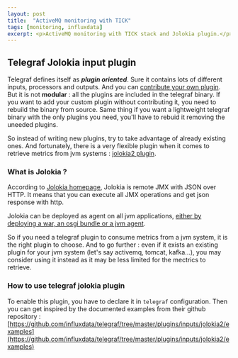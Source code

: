 ```yaml
---
layout: post
title:  "ActiveMQ monitoring with TICK"
tags: [monitoring, influxdata]
excerpt: <p>ActiveMQ monitoring with TICK stack and Jolokia plugin.</p>
---
```



## Telegraf Jolokia input plugin

Telegraf defines itself as ***plugin oriented***. 
Sure it contains lots of different inputs, processors and outputs. 
And you can [contribute your own plugin](https://github.com/influxdata/telegraf/blob/master/CONTRIBUTING.md).
But it is not **modular** : all the plugins are included in the telegraf binary.
If you want to add your custom plugin without contributing it, you need to rebuild the binary from source.
Same thing if you want a lightweight telegraf binary with the only plugins you need, you'll have to rebuid it removing the uneeded plugins.

So instead of writing new plugins, try to take advantage of already existing ones.
And fortunately, there is a very flexible plugin when it comes to retrieve metrics from jvm systems : [jolokia2 plugin](https://github.com/influxdata/telegraf/tree/master/plugins/inputs/jolokia2). 


### What is Jolokia ?

According to [Jolokia homepage](https://jolokia.org/), Jolokia is remote JMX with JSON over HTTP.
It means that you can execute all JMX operations and get json response with http. 

Jolokia can be deployed as agent on all jvm applications, [either by deploying a war, an osgi bundle or a jvm agent](https://jolokia.org/reference/html/agents.html).

So if you need a telegraf plugin to consume metrics from a jvm system, it is the right plugin to choose.
And to go further : even if it exists an existing plugin for your jvm system (let's say activemq, tomcat, kafka...), 
you may consider using it instead as it may be less limited for the mectrics to retrieve.

### How to use telegraf jolokia plugin

To enable this plugin, you have to declare it in `telegraf` configuration.
Then you can get inspired by the documented examples from their github repository :
[https://github.com/influxdata/telegraf/tree/master/plugins/inputs/jolokia2/examples](https://github.com/influxdata/telegraf/tree/master/plugins/inputs/jolokia2/examples)